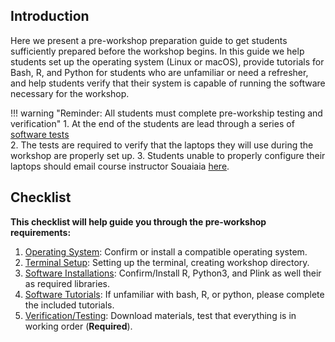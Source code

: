 
## Introduction

Here we present a pre-workshop preparation guide to get students sufficiently prepared before the workshop begins.  In this guide we help students set up the operating system (Linux or macOS), provide tutorials for Bash, R, 
and Python for students who are unfamiliar or need a refresher, and help students verify that their system is capable of running the software necessary for the workshop. 

!!! warning "Reminder: All students must complete pre-workship testing and verification"
    1. At the end of the students are lead through a series of [software tests](prep_testing.md)  
    2. The tests are required to verify that the laptops they will use during the workshop are properly set up. 
    3. Students unable to properly configure their laptops should email course instructor Souaiaia [here](mailto:tade.souaiaia@gmail.com). 


## Checklist 

**This checklist will help guide you through the pre-workshop requirements:** 

1. [Operating System](prep_os.md):       Confirm or install a compatible operating system. 
2. [Terminal Setup](prep_terminal.md):         Setting up the terminal, creating workshop directory. 
3. [Software Installations](prep_software.md):  Confirm/Install R, Python3, and Plink as well their as required libraries. 
4. [Software Tutorials](tut_intro.md):             If unfamiliar with bash, R, or python, please complete the included tutorials. 
5. [Verification/Testing](prep_testing.md):  Download materials, test that everything is in working order (**Required**). 






